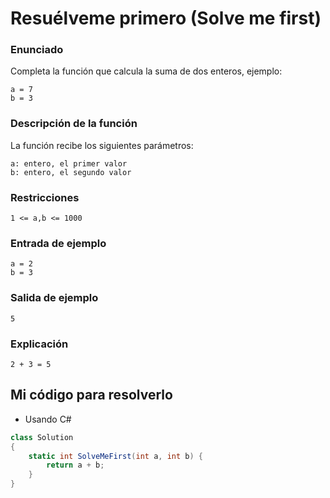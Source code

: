 # Resuélveme primero (Solve me first)

### Enunciado

Completa la función que calcula la suma de dos enteros, ejemplo:

```
a = 7
b = 3
```

### Descripción de la función

La función recibe los siguientes parámetros:

```
a: entero, el primer valor
b: entero, el segundo valor
```

### Restricciones

```
1 <= a,b <= 1000
```

### Entrada de ejemplo

```
a = 2
b = 3
```

### Salida de ejemplo

```
5
```

### Explicación

```
2 + 3 = 5
```

## Mi código para resolverlo

- Usando C#

```csharp
class Solution
{
    static int SolveMeFirst(int a, int b) { 
        return a + b;
    }
}
```